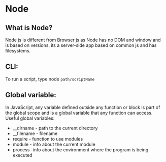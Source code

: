 # Node

## What is Node?
Node js is different from Browser js as Node has no DOM and window and is based on versions. its a server-side app based on common js and has filesystems.

## CLI:
To run a script, type node `path/scriptName`


## Global variable:
In JavaScript, any variable defined outside any function or block is part of the global scope and is a global variable that any function can access.
Useful global variables:

- __dirname - path to the current directory
- __filename - filename
- require - function to use modules
- module - info about the current module
- process -info about the environment where the program is being executed
